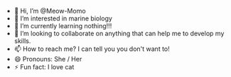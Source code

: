 - 👋 Hi, I’m @Meow-Momo
- 👀 I’m interested in marine biology
- 🌱 I’m currently learning nothing!!! 
- 💞️ I’m looking to collaborate on anything that can help me to develop my skills. 
- 📫 How to reach me? I can tell you you don't want to!
- 😄 Pronouns: She / Her
- ⚡ Fun fact: I love cat

<!---
Meow-Momo/Meow-Momo is a ✨ special ✨ repository because its `README.md` (this file) appears on your GitHub profile.
You can click the Preview link to take a look at your changes.
--->

